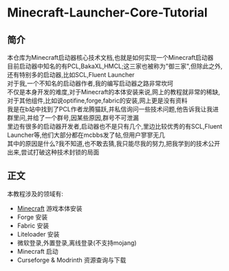 # Minecraft-Launcher-Core-Tutorial

## 简介

本仓库为Minecraft启动器核心技术文档,也就是如何实现一个Minecraft启动器  
目前启动器中知名的有PCL,BakaXL,HMCL;这三家也被称为"御三家",但除此之外,还有特别多的启动器,比如SCL,Fluent Launcher  
对于我,一个不知名的启动器作者,我的编写启动器之路非常坎坷  
不仅是本身开发的难度,对于Minecraft的本体安装来说,网上的教程就非常的稀缺,对于其他组件,比如说optifine,forge,fabric的安装,网上更是没有资料  
我是在b站中找到了PCL作者龙腾猫跃,并私信询问一些技术问题,他告诉我让我进群里问,并给了一个群号,因某些原因,群号不可泄漏  
里边有很多的启动器开发者,启动器也不是只有几个,里边比较优秀的有SCL,Fluent Launcher等,他们大部分都在mcbbs发了帖,但用户寥寥无几  
其中的原因是什么?我不知道,也不敢去猜,我只能尽我的努力,把我学到的技术公开出来,尝试打破这种技术封锁的局面  

## 正文

本教程涉及的领域有:

- [Minecraft](./Content/Minecraft.md) 游戏本体安装
- Forge 安装
- Fabric 安装
- Liteloader 安装
- 微软登录,外置登录,离线登录(不支持mojang)
- Minecraft 启动
- Curseforge & Modrinth 资源查询与下载

